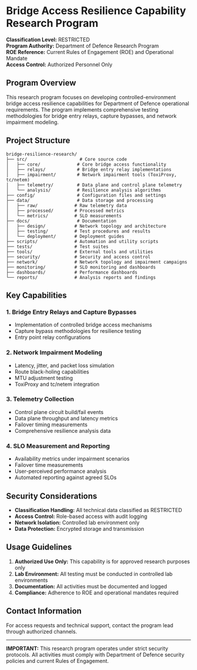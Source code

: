 # Bridge Access Resilience Capability Research Program

**Classification Level:** RESTRICTED  
**Program Authority:** Department of Defence Research Program  
**ROE Reference:** Current Rules of Engagement (ROE) and Operational Mandate  
**Access Control:** Authorized Personnel Only  

## Program Overview

This research program focuses on developing controlled-environment bridge access resilience capabilities for Department of Defence operational requirements. The program implements comprehensive testing methodologies for bridge entry relays, capture bypasses, and network impairment modeling.

## Project Structure

```
bridge-resilience-research/
├── src/                    # Core source code
│   ├── core/              # Core bridge access functionality
│   ├── relays/            # Bridge entry relay implementations
│   ├── impairment/        # Network impairment tools (ToxiProxy, tc/netem)
│   ├── telemetry/         # Data plane and control plane telemetry
│   └── analysis/          # Resilience analysis algorithms
├── config/                # Configuration files and settings
├── data/                  # Data storage and processing
│   ├── raw/              # Raw telemetry data
│   ├── processed/        # Processed metrics
│   └── metrics/          # SLO measurements
├── docs/                  # Documentation
│   ├── design/           # Network topology and architecture
│   ├── testing/          # Test procedures and results
│   └── deployment/       # Deployment guides
├── scripts/              # Automation and utility scripts
├── tests/                # Test suites
├── tools/                # External tools and utilities
├── security/             # Security and access control
├── network/              # Network topology and impairment campaigns
├── monitoring/           # SLO monitoring and dashboards
├── dashboards/           # Performance dashboards
└── reports/              # Analysis reports and findings
```

## Key Capabilities

### 1. Bridge Entry Relays and Capture Bypasses
- Implementation of controlled bridge access mechanisms
- Capture bypass methodologies for resilience testing
- Entry point relay configurations

### 2. Network Impairment Modeling
- Latency, jitter, and packet loss simulation
- Route black-holing capabilities
- MTU adjustment testing
- ToxiProxy and tc/netem integration

### 3. Telemetry Collection
- Control plane circuit build/fail events
- Data plane throughput and latency metrics
- Failover timing measurements
- Comprehensive resilience analysis data

### 4. SLO Measurement and Reporting
- Availability metrics under impairment scenarios
- Failover time measurements
- User-perceived performance analysis
- Automated reporting against agreed SLOs

## Security Considerations

- **Classification Handling:** All technical data classified as RESTRICTED
- **Access Control:** Role-based access with audit logging
- **Network Isolation:** Controlled lab environment only
- **Data Protection:** Encrypted storage and transmission

## Usage Guidelines

1. **Authorized Use Only:** This capability is for approved research purposes only
2. **Lab Environment:** All testing must be conducted in controlled lab environments
3. **Documentation:** All activities must be documented and logged
4. **Compliance:** Adherence to ROE and operational mandates required

## Contact Information

For access requests and technical support, contact the program lead through authorized channels.

---

**IMPORTANT:** This research program operates under strict security protocols. All activities must comply with Department of Defence security policies and current Rules of Engagement.